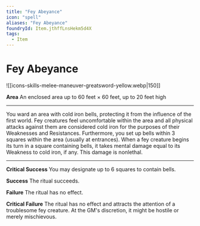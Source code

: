 ```yaml
---
title: "Fey Abeyance"
icon: "spell"
aliases: "Fey Abeyance"
foundryId: Item.jthffLnsHekm5d4X
tags:
  - Item
---
```


# Fey Abeyance
![[icons-skills-melee-maneuver-greatsword-yellow.webp|150]]

**Area** An enclosed area up to 60 feet × 60 feet, up to 20 feet high

* * *

You ward an area with cold iron bells, protecting it from the influence of the first world. Fey creatures feel uncomfortable within the area and all physical attacks against them are considered cold iron for the purposes of their Weaknesses and Resistances. Furthermore, you set up bells within 3 squares within the area (usually at entrances). When a fey creature begins its turn in a square containing bells, it takes mental damage equal to its Weakness to cold iron, if any. This damage is nonlethal.

* * *

**Critical Success** You may designate up to 6 squares to contain bells.

**Success** The ritual succeeds.

**Failure** The ritual has no effect.

**Critical Failure** The ritual has no effect and attracts the attention of a troublesome fey creature. At the GM's discretion, it might be hostile or merely mischievous.

